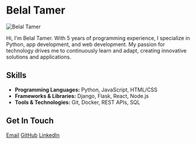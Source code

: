 <!DOCTYPE html>
<html lang="en">
<head>
    <meta charset="UTF-8">
    <meta name="viewport" content="width=device-width, initial-scale=1.0">
    <title>Belal Tamer's Profile</title>
    
</head>
<body>
    <div class="top-bar">
        <h1>Belal Tamer</h1>
    </div>
    <div class="container">
        <div class="sidebar">
            <img src="E:\Projects\General\HTML\Belal.jpg" alt="Belal Tamer">
        </div>
        <div class="main-content">
            <p>Hi, I'm Belal Tamer. With 5 years of programming experience, I specialize in Python, app development, and web development. My passion for technology drives me to continuously learn and adapt, creating innovative solutions and applications.</p>
            <h2>Skills</h2>
            <ul>
                <li><strong>Programming Languages:</strong> Python, JavaScript, HTML/CSS</li>
                <li><strong>Frameworks & Libraries:</strong> Django, Flask, React, Node.js</li>
                <li><strong>Tools & Technologies:</strong> Git, Docker, REST APIs, SQL</li>
            </ul>
            <h2>Get In Touch</h2>
            <div class="links">
                <a href="mailto:belaltamerhegab@gmail.com" target="_blank">Email</a>
                <a href="https://github.com/Belal-C101" target="_blank">GitHub</a>
                <a href="https://www.linkedin.com/in/belal-tamer-hegab-2330992b6" target="_blank">LinkedIn</a>
            </div>
        </div>
    </div>
</body>
</html>
